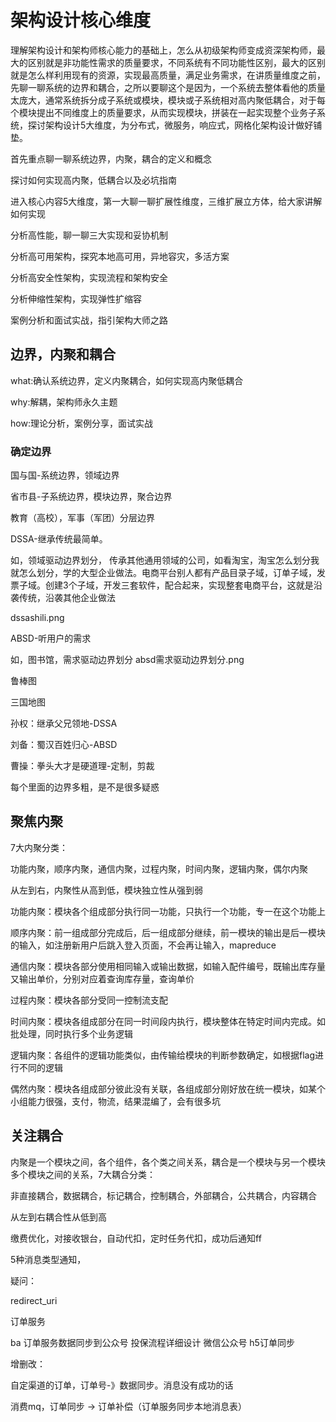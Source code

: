 # 架构设计核心维度

理解架构设计和架构师核心能力的基础上，怎么从初级架构师变成资深架构师，最大的区别就是非功能性需求的质量要求，不同系统有不同功能性区别，最大的区别就是怎么样利用现有的资源，实现最高质量，满足业务需求，在讲质量维度之前，先聊一聊系统的边界和耦合，之所以要聊这个是因为，一个系统去整体看他的质量太庞大，通常系统拆分成子系统或模块，模块或子系统相对高内聚低耦合，对于每个模块提出不同维度上的质量要求，从而实现模块，拼装在一起实现整个业务子系统，探讨架构设计5大维度，为分布式，微服务，响应式，网格化架构设计做好铺垫。

首先重点聊一聊系统边界，内聚，耦合的定义和概念

探讨如何实现高内聚，低耦合以及必坑指南

进入核心内容5大维度，第一大聊一聊扩展性维度，三维扩展立方体，给大家讲解如何实现

分析高性能，聊一聊三大实现和妥协机制

分析高可用架构，探究本地高可用，异地容灾，多活方案

分析高安全性架构，实现流程和架构安全

分析伸缩性架构，实现弹性扩缩容

案例分析和面试实战，指引架构大师之路

## 边界，内聚和耦合

what:确认系统边界，定义内聚耦合，如何实现高内聚低耦合

why:解耦，架构师永久主题

how:理论分析，案例分享，面试实战

### 确定边界

国与国-系统边界，领域边界

省市县-子系统边界，模块边界，聚合边界

教育（高校），军事（军团）分层边界

DSSA-继承传统最简单。

如，领域驱动边界划分， 传承其他通用领域的公司，如看淘宝，淘宝怎么划分我就怎么划分，学的大型企业做法。电商平台别人都有产品目录子域，订单子域，发票子域。创建3个子域，开发三套软件，配合起来，实现整套电商平台，这就是沿袭传统，沿袭其他企业做法

dssashili.png

ABSD-听用户的需求

如，图书馆，需求驱动边界划分
absd需求驱动边界划分.png

鲁棒图

三国地图

孙权：继承父兄领地-DSSA

刘备：蜀汉百姓归心-ABSD	

曹操：拳头大才是硬道理-定制，剪裁

每个里面的边界多粗，是不是很多疑惑

## 聚焦内聚

7大内聚分类：

功能内聚，顺序内聚，通信内聚，过程内聚，时间内聚，逻辑内聚，偶尔内聚

从左到右，内聚性从高到低，模块独立性从强到弱

功能内聚：模块各个组成部分执行同一功能，只执行一个功能，专一在这个功能上

顺序内聚：前一组成部分完成后，后一组成部分继续，前一模块的输出是后一模块的输入，如注册新用户后跳入登入页面，不会再让输入，mapreduce

通信内聚：模块各部分使用相同输入或输出数据，如输入配件编号，既输出库存量又输出单价，分别对应着查询库存量，查询单价

过程内聚：模块各部分受同一控制流支配

时间内聚：模块各组成部分在同一时间段内执行，模块整体在特定时间内完成。如批处理，同时执行多个业务逻辑

逻辑内聚：各组件的逻辑功能类似，由传输给模块的判断参数确定，如根据flag进行不同的逻辑

偶然内聚：模块各组成部分彼此没有关联，各组成部分刚好放在统一模块，如某个小组能力很强，支付，物流，结果混编了，会有很多坑

## 关注耦合

内聚是一个模块之间，各个组件，各个类之间关系，耦合是一个模块与另一个模块多个模块之间的关系，7大耦合分类：

非直接耦合，数据耦合，标记耦合，控制耦合，外部耦合，公共耦合，内容耦合

从左到右耦合性从低到高





缴费优化，对接收银台，自动代扣，定时任务代扣，成功后通知ff

5种消息类型通知，

疑问：

redirect_uri

订单服务

ba 订单服务数据同步到公众号
投保流程详细设计  微信公众号 h5订单同步


增删改：

自定渠道的订单，订单号-》数据同步。消息没有成功的话

消费mq，订单同步 -> 订单补偿（订单服务同步本地消息表）










